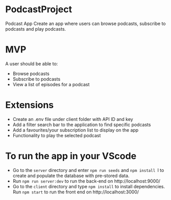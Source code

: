 # PodcastProject

Podcast App
Create an app where users can browse podcasts, subscribe to podcasts and play podcasts.

# MVP

A user should be able to:
* Browse podcasts
* Subscribe to podcasts
* View a list of episodes for a podcast

# Extensions

* Create an .env file under client folder with API ID and key
* Add a filter search bar to the application to find specific podcasts 
* Add a favourites/your subscription list to display on the app
* Functionality to play the selected podcast

# To run the app in your VScode
* Go to the `server` directory and enter `npm run seeds` and `npm install `l to create and populate the database with pre-stored data. 
* Run `npm run server:dev` to run the back-end on http://localhost:9000/
* Go to the `client` directory and type `npm install` to install dependencies. Run `npm start` to run the front end on http://localhost:3000/
